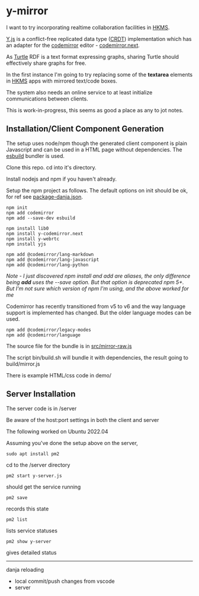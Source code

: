 # y-mirror

I want to try incorporating realtime collaboration facilities in [HKMS](https://hyperdata.it/hkms/). 

[Y.js](https://github.com/yjs/yjs) is a conflict-free replicated data type ([CRDT](https://en.wikipedia.org/wiki/Conflict-free_replicated_data_type)) implementation which has an  adapter for the [codemirror](https://codemirror.net/) editor - [codemirror.next](https://github.com/yjs/y-codemirror.next).

As [Turtle](https://en.wikipedia.org/wiki/Turtle_(syntax)) RDF is a text format expressing graphs, sharing Turtle should effectively share graphs for free.

In the first instance I'm going to try replacing some of the **textarea** elements in [HKMS](https://hyperdata.it/hkms/) apps with mirrored text/code boxes. 

The system also needs an online service to at least initialize communications between clients.

This is work-in-progress, this seems as good a place as any to jot notes.

## Installation/Client Component Generation

The setup uses node/npm though the generated client component is plain Javascript and can be used in a HTML page without dependencies. The [esbuild](https://esbuild.github.io/) bundler is used.

Clone this repo. cd into it's directory.

Install nodejs and npm if you haven't already.

Setup the npm project as follows. The default options on init should be ok, for ref see [package-danja.json](package-danja.json).

```
npm init
npm add codemirror
npm add --save-dev esbuild

npm install lib0
npm install y-codemirror.next
npm install y-webrtc
npm install yjs

npm add @codemirror/lang-markdown
npm add @codemirror/lang-javascript
npm add @codemirror/lang-python
```

*Note - I just discovered npm install and add are aliases, the only difference being **add** uses the --save option. But that option is deprecated npm 5+. But I'm not sure which version of npm I'm using, and the above worked for me* 


Codemirror has recently transitioned from v5 to v6 and the way language support is implemented has changed. But the older language modes can be used. 

```
npm add @codemirror/legacy-modes
npm add @codemirror/language
```

The source file for the bundle is in [src/mirror-raw.js](src/mirror-raw.js)  

The script bin/build.sh will bundle it with dependencies, the result going to build/mirror.js

There is example HTML/css code in demo/

## Server Installation

The server code is in /server

Be aware of the host:port settings in both the client and server



The following worked on Ubuntu 2022.04 

Assuming you've done the setup above on the server, 

```sudo apt install pm2```

cd to the /server directory

```pm2 start y-server.js```

should get the service running

```pm2 save```

records this state

```pm2 list```

lists service statuses

```pm2 show y-server```

gives detailed status

---
danja reloading

* local commit/push changes from vscode
* server 

